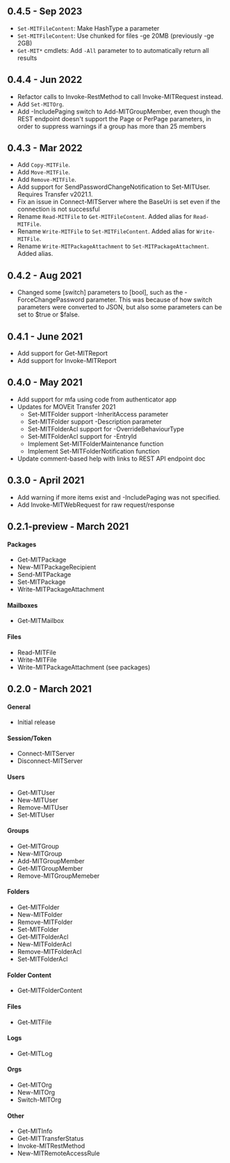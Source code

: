 ## 0.4.5 - Sep 2023
* `Set-MITFileContent`: Make HashType a parameter
* `Set-MITFileContent`: Use chunked for files -ge 20MB (previously -ge 2GB)
* `Get-MIT*` cmdlets: Add `-All` parameter to  to automatically return all results
## 0.4.4 - Jun 2022
* Refactor calls to Invoke-RestMethod to call Invoke-MITRequest instead.
* Add `Set-MITOrg`.
* Add -IncludePaging switch to Add-MITGroupMember, even though the REST endpoint doesn't
  support the Page or PerPage parameters, in order to suppress warnings if a group has more than
  25 members
## 0.4.3 - Mar 2022
* Add `Copy-MITFile`.
* Add `Move-MITFile`.
* Add `Remove-MITFile`.
* Add support for SendPasswordChangeNotification to Set-MITUser.  Requires Transfer v2021.1.
* Fix an issue in Connect-MITServer where the BaseUri is set even if the connection is not successful
* Rename `Read-MITFile` to `Get-MITFileContent`.  Added alias for `Read-MITFile`.
* Rename `Write-MITFile` to `Set-MITFileContent`.  Added alias for `Write-MITFile`.
* Rename `Write-MITPackageAttachment` to `Set-MITPackageAttachment`.  Added alias.
## 0.4.2 - Aug 2021
* Changed some [switch] parameters to [bool], such as the -ForceChangePassword
  parameter.  This was because of how switch parameters were converted to JSON, but
  also some parameters can be set to $true or $false.
## 0.4.1 - June 2021
* Add support for Get-MITReport
* Add support for Invoke-MITReport
## 0.4.0 - May 2021
* Add support for mfa using code from authenticator app
* Updates for MOVEit Transfer 2021
    * Set-MITFolder support -InheritAccess parameter
    * Set-MITFolder support -Description parameter
    * Set-MITFolderAcl support for -OverrideBehaviourType
    * Set-MITFolderAcl support for -EntryId
    * Implement Set-MITFolderMaintenance function
    * Implement Set-MITFolderNotification function
* Update comment-based help with links to REST API endpoint doc
## 0.3.0 - April 2021
* Add warning if more items exist and -IncludePaging was not specified.
* Add Invoke-MITWebRequest for raw request/response
## 0.2.1-preview - March 2021
#### Packages
* Get-MITPackage
* New-MITPackageRecipient
* Send-MITPackage
* Set-MITPackage
* Write-MITPackageAttachment
#### Mailboxes
* Get-MITMailbox
#### Files
* Read-MITFile
* Write-MITFile
* Write-MITPackageAttachment (see packages)
## 0.2.0 - March 2021
#### General
* Initial release
#### Session/Token
* Connect-MITServer
* Disconnect-MITServer
#### Users
* Get-MITUser
* New-MITUser
* Remove-MITUser
* Set-MITUser
#### Groups
* Get-MITGroup
* New-MITGroup
* Add-MITGroupMember
* Get-MITGroupMember
* Remove-MITGroupMemeber
#### Folders
* Get-MITFolder
* New-MITFolder
* Remove-MITFolder
* Set-MITFolder
* Get-MITFolderAcl
* New-MITFolderAcl
* Remove-MITFolderAcl
* Set-MITFolderAcl
#### Folder Content
* Get-MITFolderContent
#### Files
* Get-MITFile
#### Logs
* Get-MITLog
#### Orgs
* Get-MITOrg
* New-MITOrg
* Switch-MITOrg
#### Other
* Get-MITInfo
* Get-MITTransferStatus
* Invoke-MITRestMethod
* New-MITRemoteAccessRule
